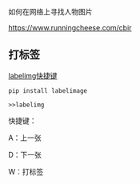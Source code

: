 如何在网络上寻找人物图片

https://www.runningcheese.com/cbir



## 打标签

[labelimg快捷键](https://blog.csdn.net/wangmj_hdu/article/details/116992986)

```
pip install labelimage
```

```
>>labelimg
```

快捷键：

A：上一张

D：下一张

W：打标签